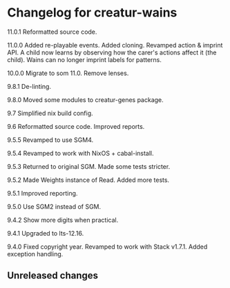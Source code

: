 # Changelog for creatur-wains

11.0.1 Reformatted source code.

11.0.0 Added re-playable events.
       Added cloning.
       Revamped action & imprint API.
       A child now learns by observing how the carer's actions affect
       it (the child).
       Wains can no longer imprint labels for patterns.

10.0.0 Migrate to som 11.0.
       Remove lenses.

9.8.1 De-linting.

9.8.0 Moved some modules to creatur-genes package.

9.7   Simplified nix build config.

9.6   Reformatted source code.
      Improved reports.

9.5.5 Revamped to use SGM4.

9.5.4 Revamped to work with NixOS + cabal-install.

9.5.3 Returned to original SGM.
      Made some tests stricter.

9.5.2 Made Weights instance of Read.
      Added more tests.

9.5.1 Improved reporting.

9.5.0 Use SGM2 instead of SGM.

9.4.2 Show more digits when practical.

9.4.1 Upgraded to lts-12.16.

9.4.0 Fixed copyright year.
      Revamped to work with Stack v1.7.1.
      Added exception handling.

## Unreleased changes

